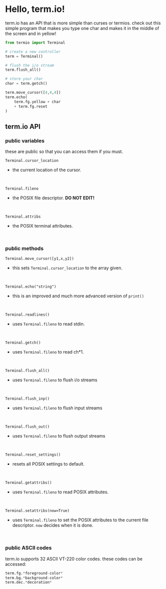 # Hello, term.io!
term.io has an API that is more simple than curses or termios. check 
out this simple program that makes you type one char and makes
it in the middle of the screen and in yellow!

```python
from termio import Terminal

# create a new controller
term = Terminal()

# flush the i/o stream
term.flush_all()

# store your char
char = term.getch()

term.move_cursor([4,4,4])
term.echo(
    term.fg.yellow + char 
    + term.fg.reset
)

```

## term.io API

### public variables
these are public so that you can access them if you must.

```Terminal.cursor_location``` 
* the current location of the cursor. 
<br>

```Terminal.fileno```
* the POSIX file descriptor. **DO NOT EDIT!**
<br>

```Terminal.attribs```
* the POSIX terminal attributes. 
<br>

### public methods

```Terminal.move_cursor([y1,x,y2])```
* this sets ```Terminal.cursor_location``` to the array given.
<br>

```Terminal.echo("string")```
* this is an improved and much more advanced version of ```print()``` 
<br>

```Terminal.readlines()```
* uses ```Terminal.fileno``` to read stdin.
<br>

```Terminal.getch()```
* uses ```Terminal.fileno``` to read ch*1.
<br>

```Terminal.flush_all()```
* uses ```Terminal.fileno``` to flush i/o streams
<br>

```Terminal.flush_inp()```
* uses ```Terminal.fileno``` to flush input streams
<br>

```Terminal.flush_out()```
* uses ```Terminal.fileno``` to flush output streams
<br>

```Terminal.reset_settings()```
* resets all POSIX settings to default.
<br>

```Terminal.getattribs()```
* uses ```Terminal.fileno``` to read POSIX attributes.
<br>

```Terminal.setattribs(now=True)```
* uses ```Terminal.fileno``` to set the POSIX attributes to the
  current file descriptor. ```now``` decides when it is done. 
<br>

### public ASCII codes
term.io supports 32 ASCII VT-220 color codes. these codes
can be accessed:
```python
term.fg.*foreground-color*
term.bg.*background-color*
term.dec.*decoration*
```
